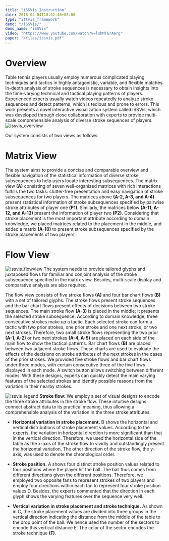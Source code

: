 ```yaml
---
title: "iSSVis Instruction"
date: 2018-04-04T18:02:46+08:00
type: "ittvis_framework"
demo: "/iSSVis/"
demo_name: "iSSVis"
video: "https://www.youtube.com/watch?v=lxhMTGrAerg"
paper: "/files/issvis.pdf"
---
```

# Overview
Table tennis players usually employ numerous complicated playing techniques and tactics in highly antagonistic, variable, and flexible matches. In-depth analysis of stroke sequences is necessary to obtain insights into the time-varying technical and tactical playing patterns of players. Experienced experts usually watch videos repeatedly to analyze stroke sequences and detect patterns, which is tedious and prone to errors. This work presents a novel interactive visualization system called iSSVis, which was developed through close collaboration with experts to provide multi-scale comprehensible analysis of diverse stroke sequences of players.
![issvis_overview](/images/ittvis_framework/issvis_overview.png)

Our system consists of two views as follows:

# Matrix View
The system aims to provide a concise and comparable overview and flexible navigation of the statistical information of diverse stroke subsequences to help users locate interesting subsequences.
The matrix view **(A)** consisting of seven well-organized matrices with rich interactions fulfills the two tasks: clutter-free presentation and easy navigation of stroke subsequences for two players. The matrices above **(A-2, A-3, and A-4)** present statistical information of stroke subsequences specified by pairwise stroke attributes of player one **(P1)**. Similarly, the matrices below **(A-11, A-12, and A-13)** present the information of player two **(P2)**. Considering that stroke placement is the most important attribute according to domain knowledge, we placed matrices related to the placement in the middle, and added a matrix **(A-10)** to present stroke subsequences specified by the stroke placements of two players.

# Flow View
![issvis_flowview](/images/ittvis_framework/issvis_flowview.png)
The system needs to provide tailored glyphs and juxtaposed flows for familiar and conjoint analysis of the stroke subsequence specified in the matrix view. Besides, multi-scale display and comparative analysis are also required.

The flow view consists of five stroke flows **(A)** and four bar chart flows **(B)** with a set of tailored glyphs. The stroke flows present stroke sequences and the bar chart flows present effects of decisions between two stroke sequences. The main stroke flow **(A-3)** is placed in the middle; it presents the selected stroke subsequence. According to domain knowledge, three consecutive strokes make up a tactic. Each selected stroke can form a tactic with two prior strokes, one prior stroke and one next stroke, or two next strokes. Therefore, two small stroke flows representing the two prior **(A-1, A-2)** or two next strokes **(A-4, A-5)** are placed on each side of the main flow to show the tactical patterns. Bar chart flows **(B)** are placed between two adjacent stroke flows. These charts are used to evaluate the effects of the decisions on stroke attributes of the next strokes in the cases of the prior strokes. We provided five stroke flows and bar chart flows under three modes, with certain consecutive three of the five flows displayed in each mode. A switch button allows switching between different modes. With these designs, experts can quickly detect the main varying features of the selected strokes and identify possible reasons from the variation in their nearby strokes.

![issvis_legend](/images/ittvis_framework/issvis_legend.png)
**Stroke flow:**
We employ a set of visual designs to encode the three stroke attributes in the stroke flow. These intuitive designs connect abstract data to its practical meaning, thus allowing a comprehensible analysis of the variation in the three stroke attributes.

- **Horizontal variation in stroke placement.** B shows the horizontal and vertical distributions of stroke placement values. According to the experts, the variation in horizontal direction is more significant than that in the vertical direction. Therefore, we used the horizontal side of the table as the x-axis of the stroke flow to vividly and outstandingly present the horizontal variation. The other direction of the stroke flow, the y-axis, was used to denote the chronological order.

- **Stroke position.** A shows four distinct stroke position values related to four positions where the player hit the ball. The ball thus comes from different directions given the different positions. Therefore, we employed two opposite fans to represent strokes of two players and employ four directions within each fan to represent four stroke position values D. Besides, the experts commented that the direction in each glyph shows the varying features over the sequence very well.  

- **Vertical variation in stroke placement and stroke technique.** As shown in C, the stroke placement values are divided into three groups in the vertical direction indicating the distance from the middle of the table to the drop point of the ball. We hence used the number of the sectors to encode this vertical distance E. The color of the sector encodes the stroke technique **(F)**.
